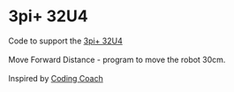 # 3pi+ 32U4

Code to support the <a href="https://www.pololu.com/product/3737">3pi+ 32U4</a><br>
<br>
Move Forward Distance - program to move the robot 30cm.
<br>
<br>
Inspired by <a href="https://www.youtube.com/channel/UC8fdekVhEilBTuBK322WjVw">Coding Coach</a><br>
